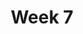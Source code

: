 ---
title: Week 7
days:
  - date: 2023-02-27
    events:
      "**Lecture 16**{: .label .label-lec} The Poisson Distribution":
        "Ch. 12"
  - date: 2023-02-28
    events:
      "**Data Project**{: .label .label-proj} Data Skills Demonstration Part I (Due 10:00 PM PST)":
  - date: 2023-03-01
    events:
      "**Lecture 17**{: .label .label-lec} Distribution con.":
      "**Lab 6**{: .label .label-lab} Sampling Distribution, CLT, and Poisson (Due Mar. 7)":
      "**Homework 6**{: .label .label-hw} on Datahub":
  - date: 2023-03-03
    events:
      "**Lecture 18**{: .label .label-lec} Sampling and the Central Limit Theorem": 
        "Ch. 13"
      "**Quiz 5**{: .label .label-quiz} on Gradescope (Due Mar. 4, 12:00 PM PST)":
---